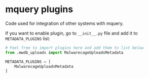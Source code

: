 mquery plugins
==============

Code used for integration of other systems with mquery.

If you want to enable plugin, go to `__init__.py` file and add it to `METADATA_PLUGINS` list:
```python
# Feel free to import plugins here and add them to list below
from .mwdb_uploads import MalwarecageUploadsMetadata

METADATA_PLUGINS = [
    MalwarecageUploadsMetadata
]
```
